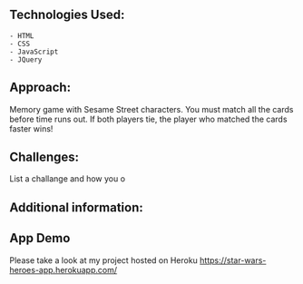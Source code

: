 
## Technologies Used:
    - HTML
    - CSS 
    - JavaScript 
    - JQuery
## Approach: 
Memory game with Sesame Street characters. You must match all the cards before time runs out. If both players tie, the player who matched the cards faster wins!
## Challenges: 
List a challange and how you o
## Additional information: 
## App Demo 
Please take a look at my project hosted on Heroku
https://star-wars-heroes-app.herokuapp.com/
